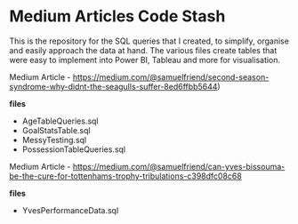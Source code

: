 # Medium Articles Code Stash
This is the repository for the SQL queries that I created, to simplify, organise and easily approach the data at hand.
The various files create tables that were easy to implement into Power BI, Tableau and more for visualisation.

Medium Article - https://medium.com/@samuelfriend/second-season-syndrome-why-didnt-the-seagulls-suffer-8ed6ffbb5644)

**files**
  - AgeTableQueries.sql
  - GoalStatsTable.sql
  - MessyTesting.sql
  - PossessionTableQueries.sql

Medium Article - https://medium.com/@samuelfriend/can-yves-bissouma-be-the-cure-for-tottenhams-trophy-tribulations-c398dfc08c68

**files**
  - YvesPerformanceData.sql
